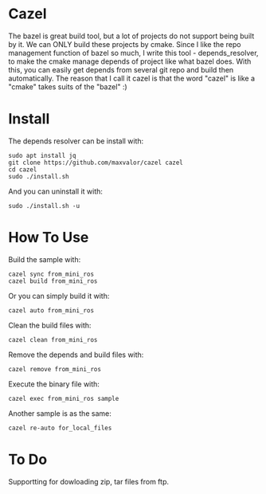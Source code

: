 # Cazel
The bazel is great build tool, but a lot of projects do not support being built by it. We can ONLY build these projects by cmake. Since I like the repo management function of bazel so much, I write this tool - depends_resolver, to make the cmake manage depends of project like what bazel does. With this, you can easily get depends from several git repo and build then automatically. The reason that I call it cazel is that the word "cazel" is like a "cmake" takes suits of the "bazel" :)

# Install
The depends resolver can be install with:

    sudo apt install jq
    git clone https://github.com/maxvalor/cazel cazel
    cd cazel
    sudo ./install.sh

And you can uninstall it with:

    sudo ./install.sh -u

# How To Use
Build the sample with:

    cazel sync from_mini_ros
    cazel build from_mini_ros

Or you can simply build it with:

    cazel auto from_mini_ros

Clean the build files with:

    cazel clean from_mini_ros

Remove the depends and build files with:

    cazel remove from_mini_ros

Execute the binary file with:

    cazel exec from_mini_ros sample
    
Another sample is as the same:

    cazel re-auto for_local_files
    

# To Do
Supportting for dowloading zip, tar files from ftp.
